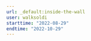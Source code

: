 ```yaml
---
url: _default:inside-the-wall
user: walksoldi
starttime: "2022-08-29"
endtime: "2022-10-29"
---
```

<reserve />